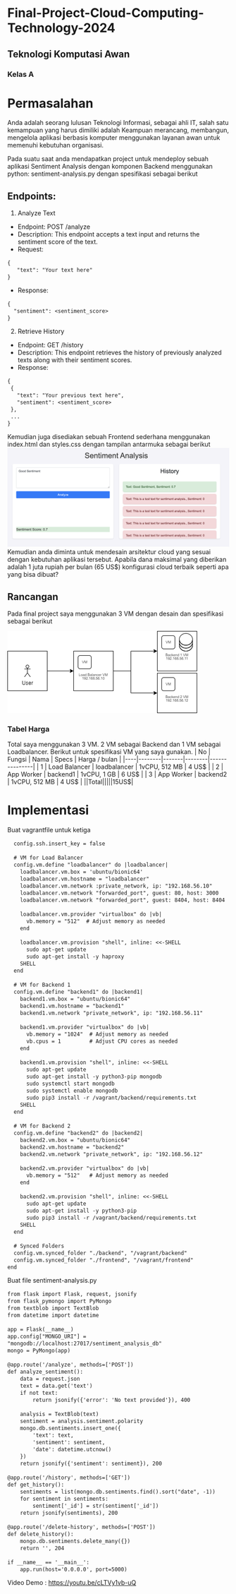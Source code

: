 # Final-Project-Cloud-Computing-Technology-2024
## Teknologi Komputasi Awan
### Kelas A

# Permasalahan
Anda adalah seorang lulusan Teknologi Informasi, sebagai ahli IT, salah satu kemampuan yang harus dimiliki adalah Keampuan merancang, membangun, mengelola aplikasi berbasis komputer menggunakan layanan awan untuk memenuhi kebutuhan organisasi.

Pada suatu saat anda mendapatkan project untuk mendeploy sebuah aplikasi Sentiment Analysis dengan komponen Backend menggunakan python: sentiment-analysis.py dengan spesifikasi sebagai berikut

## Endpoints:
1. Analyze Text

* Endpoint: POST /analyze
* Description: This endpoint accepts a text input and returns the sentiment score of the text.
* Request:
```
{
   "text": "Your text here"
}
```
* Response:
```
{
  "sentiment": <sentiment_score>
}
```
2. Retrieve History

* Endpoint: GET /history
* Description: This endpoint retrieves the history of previously analyzed texts along with their sentiment scores.
* Response:
```
{
 {
   "text": "Your previous text here",
   "sentiment": <sentiment_score>
 },
 ...
}
```
Kemudian juga disediakan sebuah Frontend sederhana menggunakan index.html dan styles.css dengan tampilan antarmuka sebagai berikut
![alt text](image.png)
Kemudian anda diminta untuk mendesain arsitektur cloud yang sesuai dengan kebutuhan aplikasi tersebut. Apabila dana maksimal yang diberikan adalah 1 juta rupiah per bulan (65 US$) konfigurasi cloud terbaik seperti apa yang bisa dibuat?
## Rancangan
Pada final project saya menggunakan 3 VM dengan desain dan spesifikasi sebagai berikut

![alt text](Archi.png)

### Tabel Harga
Total saya menggunakan 3 VM. 2 VM sebagai Backend dan 1 VM sebagai Loadbalancer. Berikut untuk spesifikasi VM yang saya gunakan.
| No | Fungsi   | Nama   | Specs | Harga / bulan |
|----|--------|-------|--------|---------------|
| 1  | Load Balancer    | loadbalancer | 1vCPU, 512 MB | 4 US$         |
| 2  | App Worker    | backend1 | 1vCPU, 1 GB   | 6 US$         |
| 3  | App Worker    | backend2 | 1vCPU, 512 MB | 4 US$         |
||Total|||||15US$| 

# Implementasi
Buat vagrantfile untuk ketiga
```Vagrant.configure("2") do |config|
  config.ssh.insert_key = false

  # VM for Load Balancer
  config.vm.define "loadbalancer" do |loadbalancer|
    loadbalancer.vm.box = 'ubuntu/bionic64'
    loadbalancer.vm.hostname = "loadbalancer"
    loadbalancer.vm.network :private_network, ip: "192.168.56.10"
    loadbalancer.vm.network "forwarded_port", guest: 80, host: 3000
    loadbalancer.vm.network "forwarded_port", guest: 8404, host: 8404

    loadbalancer.vm.provider "virtualbox" do |vb|
      vb.memory = "512"  # Adjust memory as needed
    end

    loadbalancer.vm.provision "shell", inline: <<-SHELL
      sudo apt-get update
      sudo apt-get install -y haproxy
    SHELL
  end

  # VM for Backend 1
  config.vm.define "backend1" do |backend1|
    backend1.vm.box = "ubuntu/bionic64"
    backend1.vm.hostname = "backend1"
    backend1.vm.network "private_network", ip: "192.168.56.11"

    backend1.vm.provider "virtualbox" do |vb|
      vb.memory = "1024"  # Adjust memory as needed
      vb.cpus = 1         # Adjust CPU cores as needed
    end

    backend1.vm.provision "shell", inline: <<-SHELL
      sudo apt-get update
      sudo apt-get install -y python3-pip mongodb
      sudo systemctl start mongodb
      sudo systemctl enable mongodb
      sudo pip3 install -r /vagrant/backend/requirements.txt
    SHELL
  end

  # VM for Backend 2
  config.vm.define "backend2" do |backend2|
    backend2.vm.box = "ubuntu/bionic64"
    backend2.vm.hostname = "backend2"
    backend2.vm.network "private_network", ip: "192.168.56.12"

    backend2.vm.provider "virtualbox" do |vb|
      vb.memory = "512"   # Adjust memory as needed
    end

    backend2.vm.provision "shell", inline: <<-SHELL
      sudo apt-get update
      sudo apt-get install -y python3-pip
      sudo pip3 install -r /vagrant/backend/requirements.txt
    SHELL
  end

  # Synced Folders
  config.vm.synced_folder "./backend", "/vagrant/backend"
  config.vm.synced_folder "./frontend", "/vagrant/frontend"
end
```

Buat file sentiment-analysis.py
```
from flask import Flask, request, jsonify
from flask_pymongo import PyMongo
from textblob import TextBlob
from datetime import datetime

app = Flask(__name__)
app.config["MONGO_URI"] = "mongodb://localhost:27017/sentiment_analysis_db"
mongo = PyMongo(app)

@app.route('/analyze', methods=['POST'])
def analyze_sentiment():
    data = request.json
    text = data.get('text')
    if not text:
        return jsonify({'error': 'No text provided'}), 400

    analysis = TextBlob(text)
    sentiment = analysis.sentiment.polarity
    mongo.db.sentiments.insert_one({
        'text': text,
        'sentiment': sentiment,
        'date': datetime.utcnow()
    })
    return jsonify({'sentiment': sentiment}), 200

@app.route('/history', methods=['GET'])
def get_history():
    sentiments = list(mongo.db.sentiments.find().sort("date", -1))
    for sentiment in sentiments:
        sentiment['_id'] = str(sentiment['_id'])
    return jsonify(sentiments), 200

@app.route('/delete-history', methods=['POST'])
def delete_history():
    mongo.db.sentiments.delete_many({})
    return '', 204

if __name__ == '__main__':
    app.run(host='0.0.0.0', port=5000)
```

Video Demo : https://youtu.be/cLTVy1vb-uQ